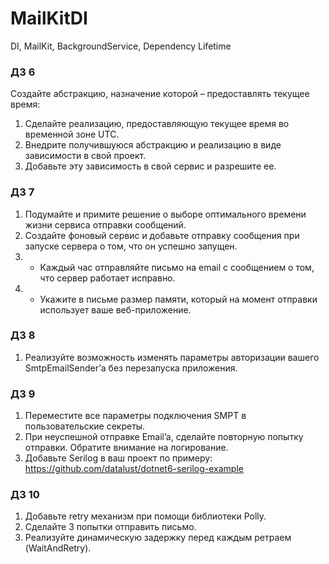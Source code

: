 # MailKitDI
DI, MailKit, BackgroundService, Dependency Lifetime
### ДЗ 6
Создайте абстракцию, назначение которой – предоставлять текущее время:
1. Сделайте реализацию, предоставляющую текущее время во временной зоне UTC.
2. Внедрите получившуюся абстракцию и реализацию в виде зависимости в свой проект.
3. Добавьте эту зависимость в свой сервис и разрешите ее.
### ДЗ 7
1. Подумайте и примите решение о выборе оптимального времени жизни сервиса отправки сообщений.
2. Создайте фоновый сервис и добавьте отправку сообщения при запуске сервера о том, что он успешно запущен.
3. * Каждый час отправляйте письмо на email с сообщением о том, что сервер работает исправно.
4. * Укажите в письме размер памяти, который на момент отправки использует ваше веб-приложение.
### ДЗ 8
1. Реализуйте возможность изменять параметры авторизации вашего SmtpEmailSender’а без перезапуска приложения.
### ДЗ 9
1. Переместите все параметры подключения SMPT в пользовательские секреты.
2. При неуспешной отправке Email’a, сделайте повторную попытку отправки. Обратите внимание на логирование.
3. Добавьте Serilog в ваш проект по примеру: https://github.com/datalust/dotnet6-serilog-example
### ДЗ 10
1. Добавьте retry механизм при помощи библиотеки Polly.
2. Сделайте 3 попытки отправить письмо.
3. Реализуйте динамическую задержку перед каждым ретраем (WaitAndRetry).
